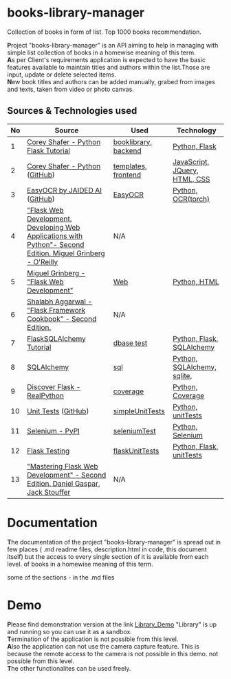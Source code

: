# books-library-manager

Collection of books in form of list. Top 1000 books recommendation.


<b style="font-size 24px">P</b>roject "books-library-manager" is an API aiming to help in managing with simple list collection of books
in a homewise meaning of this term.</br>
<b style="font-size 24px">A</b>s per Client's  requirements  application is expected to have the basic features available to
maintain titles and authors within the list.Those are input, update or delete selected items.</br>
<b style="font-size 24px">N</b>ew book titles and authors can be added manually, grabed from images and texts, taken from video or photo canvas.  </br>




## Sources & Technologies used

| No |      Source               | Used |     Technology      |
|------|---------------------------|----------|----------|
| 1    | [Corey Shafer - Python Flask Tutorial](https://www.youtube.com/playlist?list=PL-osiE80TeTs4UjLw5MM6OjgkjFeUxCYH) | [booklibrary, backend](https://github.com/StBanas/books-library-manager/blob/main/booklibrary) |[Python, Flask ]()|
| 2    | [Corey Shafer - Python](https://github.com/CoreyMSchafer) ([GitHub](https://github.com/CoreyMSchafer/code_snippets/tree/master/Python/Flask_Blog/snippets)) | [templates, frontend](https://github.com/StBanas/books-library-manager/tree/main/booklibrary/templates) |[JavaScript, JQuery, HTML, CSS]()|
| 3    | [EasyOCR by JAIDED AI](https://jaided.ai/) ([GitHub](https://github.com/JaidedAI/EasyOCR))| [EasyOCR](https://github.com/StBanas/books-library-manager/blob/main/booklibrary/books/routes.py) |[Python, OCR(torch)]()|
| 4    | ["Flask Web Development. Developing Web Applications with Python"- Second Edition. Miguel Grinberg -  O'Reilly]() | N/A |[]()|
| 5    | [Miguel Grinberg - "Flask Web Development"](https://blog.miguelgrinberg.com/post/the-flask-mega-tutorial-part-i-hello-world) | [Web](https://github.com/StBanas/books-library-manager)  |[Python, HTML ]()|
| 6    | [Shalabh Aggarwal - "Flask Framework Cookbook" - Second Edition. ]() | N/A |[]()|
| 7    | [FlaskSQLAlchemy Tutorial](https://docs.sqlalchemy.org/en/14/tutorial/) | [dbase test](https://github.com/StBanas/books-library-manager/blob/main/booklibrary/sqlTest.py)  |[Python, Flask, SQLAlchemy ]()|
| 8    | [SQLAlchemy](https://flask-sqlalchemy.palletsprojects.com/en/2.x/) | [sql](https://github.com/realpython/discover-flask/tree/part9) |[Python, SQLAlchemy, sqlite, ]()|
| 9   | [Discover Flask - RealPython](https://github.com/realpython/discover-flask) | [coverage]() |[Python, Coverage]()|
| 10   | [Unit Tests](http://youtu.be/1aHNs1aEATg) ([GitHub](https://github.com/realpython/discover-flask/tree/part7))| [simpleUnitTests](https://github.com/StBanas/books-library-manager/tree/main/booklibrary/tests/unitTests/simpleUnitTests.py) |[Python, unitTests]()|
| 11   | [Selenium - PyPI](https://pypi.org/project/selenium/) | [seleniumTest](https://github.com/StBanas/books-library-manager/tree/main/booklibrary/tests/automatedTests/seleniumTest.py) |[Python, Selenium]()|
| 12   | [Flask Testing](http://youtu.be/YO2k80aDJj8) | [flaskUnitTests](https://github.com/StBanas/books-library-manager/tree/main/booklibrary/tests/unitTests/flaskUnitTests.py) |[Python, Flask, unitTests]()|
| 13   | ["Mastering Flask Web Development" - Second Edition. Daniel Gaspar, Jack Stouffer]() | N/A |[]()|


# Documentation 

<b style="font-size 24px">T</b>he documentation of the project "books-library-manager" is spread out in few places ( .md readme files, description.html in code, this document itself) 
but the access to every single section of it is available from each level.
of books
in a homewise meaning of this term.</br>

some of the sections - in the .md files


# Demo 

<b style="font-size 24px">P</b>lease find demonstration version at the link [Library_Demo](http://srv08.mikr.us:30384/login?next=%2Fbook%2Fmodify%2Fmode)
"Library" is up and running so you can use it as a sandbox. </br>
<b style="font-size 24px">T</b>ermination of the application is not possible from this level. </br>
<b style="font-size 24px">A</b>lso the application can not use the camera capture feature. 
This is because the remote access to the camera is not possible in this demo.  not possible from this level.</br>
<b style="font-size 24px">T</b>he other functionalites can be used freely. </br>




